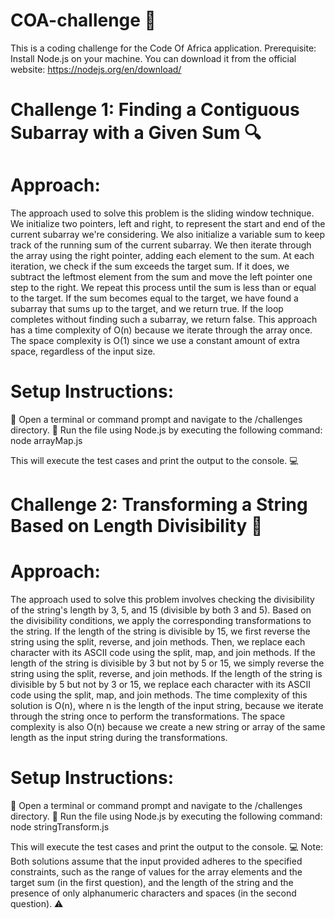 # COA-challenge 🎯

This is a coding challenge for the Code Of Africa application.
Prerequisite: Install Node.js on your machine. You can download it from the official website: https://nodejs.org/en/download/

# Challenge 1: Finding a Contiguous Subarray with a Given Sum 🔍

# Approach:

The approach used to solve this problem is the sliding window technique. We initialize two pointers, left and right, to represent the start and end of the current subarray we're considering. We also initialize a variable sum to keep track of the running sum of the current subarray. We then iterate through the array using the right pointer, adding each element to the sum. At each iteration, we check if the sum exceeds the target sum. If it does, we subtract the leftmost element from the sum and move the left pointer one step to the right. We repeat this process until the sum is less than or equal to the target. If the sum becomes equal to the target, we have found a subarray that sums up to the target, and we return true. If the loop completes without finding such a subarray, we return false. This approach has a time complexity of O(n) because we iterate through the array once. The space complexity is O(1) since we use a constant amount of extra space, regardless of the input size.

# Setup Instructions:

📁 Open a terminal or command prompt and navigate to the /challenges directory.
🚀 Run the file using Node.js by executing the following command: node arrayMap.js

This will execute the test cases and print the output to the console. 💻

# Challenge 2: Transforming a String Based on Length Divisibility 🔡

# Approach:

The approach used to solve this problem involves checking the divisibility of the string's length by 3, 5, and 15 (divisible by both 3 and 5). Based on the divisibility conditions, we apply the corresponding transformations to the string. If the length of the string is divisible by 15, we first reverse the string using the split, reverse, and join methods. Then, we replace each character with its ASCII code using the split, map, and join methods. If the length of the string is divisible by 3 but not by 5 or 15, we simply reverse the string using the split, reverse, and join methods. If the length of the string is divisible by 5 but not by 3 or 15, we replace each character with its ASCII code using the split, map, and join methods. The time complexity of this solution is O(n), where n is the length of the input string, because we iterate through the string once to perform the transformations. The space complexity is also O(n) because we create a new string or array of the same length as the input string during the transformations.

# Setup Instructions:

📁 Open a terminal or command prompt and navigate to the /challenges directory.
🚀 Run the file using Node.js by executing the following command: node stringTransform.js

This will execute the test cases and print the output to the console. 💻
Note: Both solutions assume that the input provided adheres to the specified constraints, such as the range of values for the array elements and the target sum (in the first question), and the length of the string and the presence of only alphanumeric characters and spaces (in the second question). ⚠️
